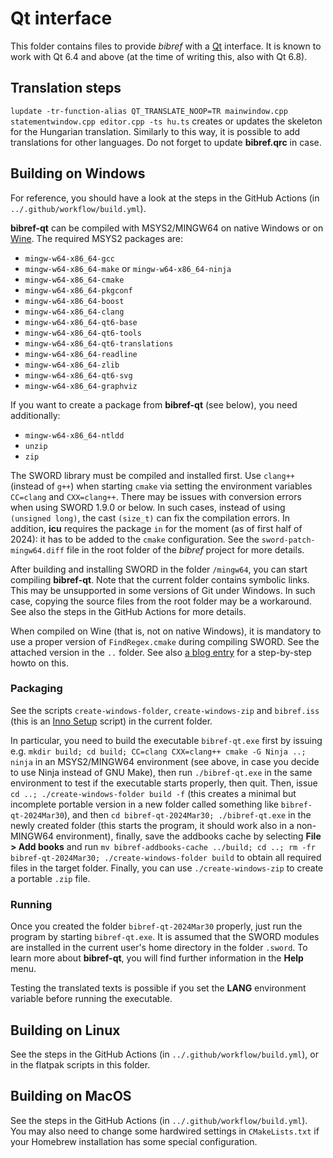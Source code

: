 # Qt interface

This folder contains files to provide *bibref* with a [Qt](https://qt.io) interface. It is known to work with Qt 6.4 and above
(at the time of writing this, also with Qt 6.8).

## Translation steps

`lupdate -tr-function-alias QT_TRANSLATE_NOOP=TR mainwindow.cpp statementwindow.cpp editor.cpp -ts hu.ts` creates or updates the skeleton for the Hungarian translation.
Similarly to this way, it is possible to add translations for other languages. Do not forget to update **bibref.qrc** in case.

## Building on Windows

For reference, you should have a look at the steps in the GitHub Actions (in `../.github/workflow/build.yml`).

**bibref-qt** can be compiled with MSYS2/MINGW64 on native Windows or on [Wine](https://github.com/msys2/MSYS2-packages/issues/682#issuecomment-1836544182).
The required MSYS2 packages are:

* `mingw-w64-x86_64-gcc`
* `mingw-w64-x86_64-make` or `mingw-w64-x86_64-ninja`
* `mingw-w64-x86_64-cmake`
* `mingw-w64-x86_64-pkgconf`
* `mingw-w64-x86_64-boost`
* `mingw-w64-x86_64-clang`
* `mingw-w64-x86_64-qt6-base`
* `mingw-w64-x86_64-qt6-tools`
* `mingw-w64-x86_64-qt6-translations`
* `mingw-w64-x86_64-readline`
* `mingw-w64-x86_64-zlib`
* `mingw-w64-x86_64-qt6-svg`
* `mingw-w64-x86_64-graphviz`

If you want to create a package from **bibref-qt** (see below), you need additionally:

* `mingw-w64-x86_64-ntldd`
* `unzip`
* `zip`

The SWORD library must be compiled and installed first. Use `clang++` (instead of `g++`) when
starting `cmake` via setting the environment variables `CC=clang` and `CXX=clang++`.
There may be issues with conversion errors when using SWORD 1.9.0 or below. In such cases, instead of using `(unsigned long)`,
the cast `(size_t)` can fix the compilation errors. In addition, **icu** requires the package `in`
for the moment (as of first half of 2024): it has to be added to the `cmake` configuration. See the `sword-patch-mingw64.diff` file
in the root folder of the *bibref* project for more details.

After building and installing SWORD in the folder `/mingw64`, you can start compiling **bibref-qt**.
Note that the current folder contains symbolic links. This may be unsupported in some
versions of Git under Windows. In such case, copying the source files from the root
folder may be a workaround. See also the steps in the GitHub Actions for more details.

When compiled on Wine (that is, not on native Windows), it is mandatory to use a proper version
of `FindRegex.cmake` during compiling SWORD. See the attached version in the `..` folder.
See also [a blog entry](https://matek.hu/zoltan/blog-20240822.php) for a step-by-step howto on this.

### Packaging

See the scripts `create-windows-folder`, `create-windows-zip` and `bibref.iss`
(this is an [Inno Setup](https://jrsoftware.org/isinfo.php) script) in the current folder.

In particular, you need to build the executable `bibref-qt.exe` first by
issuing e.g. `mkdir build; cd build; CC=clang CXX=clang++ cmake -G Ninja ..; ninja`
in an MSYS2/MINGW64 environment (see above,
in case you decide to use Ninja instead of GNU Make), then run
`./bibref-qt.exe` in the same environment to test if the executable starts properly, then quit.
Then, issue `cd ..; ./create-windows-folder build -f` (this creates a minimal but incomplete portable version in a new folder
called something like `bibref-qt-2024Mar30`),
and then `cd bibref-qt-2024Mar30; ./bibref-qt.exe` in the newly created folder (this starts the program, it should
work also in a non-MINGW64 environment), finally, save the addbooks cache by
selecting **File > Add books** and run `mv bibref-addbooks-cache ../build; cd ..; rm -fr bibref-qt-2024Mar30; ./create-windows-folder build` to obtain all
required files in the target folder. Finally, you can use `./create-windows-zip` to create a
portable `.zip` file.

### Running

Once you created the folder `bibref-qt-2024Mar30` properly, just run the program by starting `bibref-qt.exe`.
It is assumed that the SWORD modules are installed in the current user's home directory in the folder `.sword`.
To learn more about **bibref-qt**, you will find further information in the **Help** menu.

Testing the translated texts is possible if you set the **LANG** environment variable before running the executable.

## Building on Linux

See the steps in the GitHub Actions (in `../.github/workflow/build.yml`), or in the flatpak scripts in this folder.

## Building on MacOS

See the steps in the GitHub Actions (in `../.github/workflow/build.yml`). You may also need
to change some hardwired settings in `CMakeLists.txt` if your Homebrew installation
has some special configuration.
